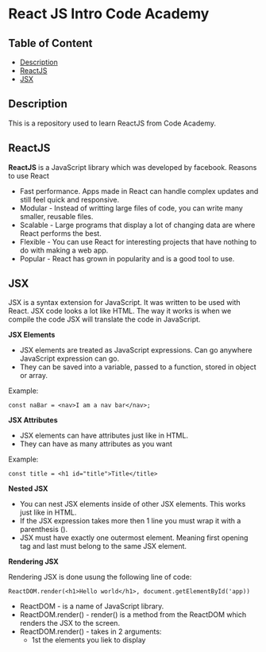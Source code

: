 # React JS Intro Code Academy

## Table of Content

- [Description](#description)
- [ReactJS](#reactjs)
- [JSX](#jsx)

## Description

This is a repository used to learn ReactJS from Code Academy.

## ReactJS

**ReactJS** is a JavaScript library which was developed by facebook.
Reasons to use React

- Fast performance. Apps made in React can handle complex updates and still feel quick and responsive.
- Modular - Instead of writting large files of code, you can write many smaller, reusable files.
- Scalable - Large programs that display a lot of changing data are where React performs the best.
- Flexible - You can use React for interesting projects that have nothing to do with making a web app.
- Popular - React has grown in popularity and is a good tool to use.

## JSX

JSX is a syntax extension for JavaScript. It was written to be used with React. JSX code looks a lot like HTML. The way it works is when we compile the code JSX will translate the code in JavaScript.

**JSX Elements**

- JSX elements are treated as JavaScript expressions. Can go anywhere JavaScript expression can go.
- They can be saved into a variable, passed to a function, stored in object or array.

Example:

`const naBar = <nav>I am a nav bar</nav>;`

**JSX Attributes**

- JSX elements can have attributes just like in HTML.
- They can have as many attributes as you want

Example:

`const title = <h1 id="title">Title</title>`

**Nested JSX**

- You can nest JSX elements inside of other JSX elements. This works just like in HTML.
- If the JSX expression takes more then 1 line you must wrap it with a parenthesis ().
- JSX must have exactly one outermost element. Meaning first opening tag and last must belong to the same JSX element.

**Rendering JSX**

Rendering JSX is done usung the following line of code:

`ReactDOM.render(<h1>Hello world</h1>, document.getElementById('app))`

- ReactDOM - is a name of JavaScript library.
- ReactDOM.render() - render() is a method from the ReactDOM which renders the JSX to the screen.
- ReactDOM.render() - takes in 2 arguments:
  - 1st the elements you liek to display
